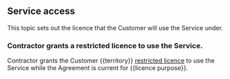 ## Service access

This topic sets out the licence that the Customer will use the Service under. 

### Contractor grants a restricted licence to use the Service.

Contractor grants the Customer {{territory}} [restricted licence](https://github.com/lawpatch/au-ip_license/blob/b109a2c8039df0fb564719810705b5b0f85e7593/au-license_ip_restrictive.md) to use the Service while the Agreement is current for {{licence purpose}}.
